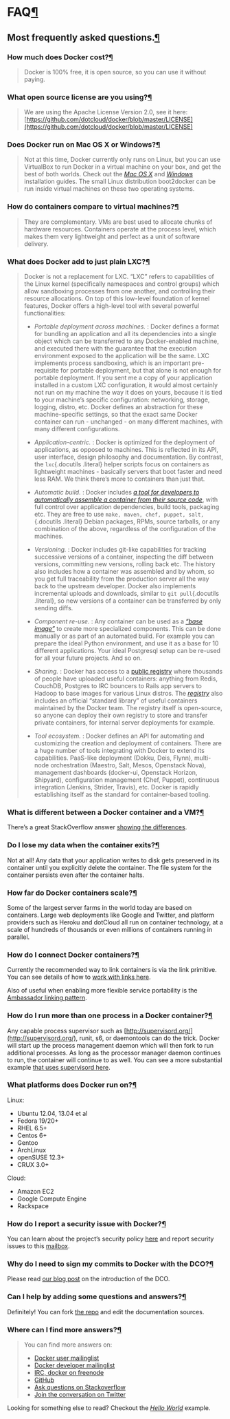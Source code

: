FAQ[¶](#faq "Permalink to this headline")
=========================================

Most frequently asked questions.[¶](#most-frequently-asked-questions "Permalink to this headline")
--------------------------------------------------------------------------------------------------

### How much does Docker cost?[¶](#how-much-does-docker-cost "Permalink to this headline")

> Docker is 100% free, it is open source, so you can use it without
> paying.

### What open source license are you using?[¶](#what-open-source-license-are-you-using "Permalink to this headline")

> We are using the Apache License Version 2.0, see it here:
> [https://github.com/dotcloud/docker/blob/master/LICENSE](https://github.com/dotcloud/docker/blob/master/LICENSE)

### Does Docker run on Mac OS X or Windows?[¶](#does-docker-run-on-mac-os-x-or-windows "Permalink to this headline")

> Not at this time, Docker currently only runs on Linux, but you can use
> VirtualBox to run Docker in a virtual machine on your box, and get the
> best of both worlds. Check out the [*Mac OS
> X*](../installation/mac/#macosx) and
> [*Windows*](../installation/windows/#windows) installation guides. The
> small Linux distribution boot2docker can be run inside virtual
> machines on these two operating systems.

### How do containers compare to virtual machines?[¶](#how-do-containers-compare-to-virtual-machines "Permalink to this headline")

> They are complementary. VMs are best used to allocate chunks of
> hardware resources. Containers operate at the process level, which
> makes them very lightweight and perfect as a unit of software
> delivery.

### What does Docker add to just plain LXC?[¶](#what-does-docker-add-to-just-plain-lxc "Permalink to this headline")

> Docker is not a replacement for LXC. “LXC” refers to capabilities of
> the Linux kernel (specifically namespaces and control groups) which
> allow sandboxing processes from one another, and controlling their
> resource allocations. On top of this low-level foundation of kernel
> features, Docker offers a high-level tool with several powerful
> functionalities:
>
> -   *Portable deployment across machines.*
>     :   Docker defines a format for bundling an application and all
>         its dependencies into a single object which can be transferred
>         to any Docker-enabled machine, and executed there with the
>         guarantee that the execution environment exposed to the
>         application will be the same. LXC implements process
>         sandboxing, which is an important pre-requisite for portable
>         deployment, but that alone is not enough for portable
>         deployment. If you sent me a copy of your application
>         installed in a custom LXC configuration, it would almost
>         certainly not run on my machine the way it does on yours,
>         because it is tied to your machine’s specific configuration:
>         networking, storage, logging, distro, etc. Docker defines an
>         abstraction for these machine-specific settings, so that the
>         exact same Docker container can run - unchanged - on many
>         different machines, with many different configurations.
>
> -   *Application-centric.*
>     :   Docker is optimized for the deployment of applications, as
>         opposed to machines. This is reflected in its API, user
>         interface, design philosophy and documentation. By contrast,
>         the `lxc`{.docutils .literal} helper scripts focus on
>         containers as lightweight machines - basically servers that
>         boot faster and need less RAM. We think there’s more to
>         containers than just that.
>
> -   *Automatic build.*
>     :   Docker includes [*a tool for developers to automatically
>         assemble a container from their source
>         code*](../reference/builder/#dockerbuilder), with full control
>         over application dependencies, build tools, packaging etc.
>         They are free to use
>         `make, maven, chef, puppet, salt,`{.docutils .literal} Debian
>         packages, RPMs, source tarballs, or any combination of the
>         above, regardless of the configuration of the machines.
>
> -   *Versioning.*
>     :   Docker includes git-like capabilities for tracking successive
>         versions of a container, inspecting the diff between versions,
>         committing new versions, rolling back etc. The history also
>         includes how a container was assembled and by whom, so you get
>         full traceability from the production server all the way back
>         to the upstream developer. Docker also implements incremental
>         uploads and downloads, similar to `git pull`{.docutils
>         .literal}, so new versions of a container can be transferred
>         by only sending diffs.
>
> -   *Component re-use.*
>     :   Any container can be used as a [*“base
>         image”*](../terms/image/#base-image-def) to create more
>         specialized components. This can be done manually or as part
>         of an automated build. For example you can prepare the ideal
>         Python environment, and use it as a base for 10 different
>         applications. Your ideal Postgresql setup can be re-used for
>         all your future projects. And so on.
>
> -   *Sharing.*
>     :   Docker has access to a [public
>         registry](http://index.docker.io) where thousands of people
>         have uploaded useful containers: anything from Redis, CouchDB,
>         Postgres to IRC bouncers to Rails app servers to Hadoop to
>         base images for various Linux distros. The
>         [*registry*](../reference/api/registry_index_spec/#registryindexspec)
>         also includes an official “standard library” of useful
>         containers maintained by the Docker team. The registry itself
>         is open-source, so anyone can deploy their own registry to
>         store and transfer private containers, for internal server
>         deployments for example.
>
> -   *Tool ecosystem.*
>     :   Docker defines an API for automating and customizing the
>         creation and deployment of containers. There are a huge number
>         of tools integrating with Docker to extend its capabilities.
>         PaaS-like deployment (Dokku, Deis, Flynn), multi-node
>         orchestration (Maestro, Salt, Mesos, Openstack Nova),
>         management dashboards (docker-ui, Openstack Horizon,
>         Shipyard), configuration management (Chef, Puppet), continuous
>         integration (Jenkins, Strider, Travis), etc. Docker is rapidly
>         establishing itself as the standard for container-based
>         tooling.
>
### What is different between a Docker container and a VM?[¶](#what-is-different-between-a-docker-container-and-a-vm "Permalink to this headline")

There’s a great StackOverflow answer [showing the
differences](http://stackoverflow.com/questions/16047306/how-is-docker-io-different-from-a-normal-virtual-machine).

### Do I lose my data when the container exits?[¶](#do-i-lose-my-data-when-the-container-exits "Permalink to this headline")

Not at all! Any data that your application writes to disk gets preserved
in its container until you explicitly delete the container. The file
system for the container persists even after the container halts.

### How far do Docker containers scale?[¶](#how-far-do-docker-containers-scale "Permalink to this headline")

Some of the largest server farms in the world today are based on
containers. Large web deployments like Google and Twitter, and platform
providers such as Heroku and dotCloud all run on container technology,
at a scale of hundreds of thousands or even millions of containers
running in parallel.

### How do I connect Docker containers?[¶](#how-do-i-connect-docker-containers "Permalink to this headline")

Currently the recommended way to link containers is via the link
primitive. You can see details of how to [work with links
here](http://docs.docker.io/en/latest/use/working_with_links_names/).

Also of useful when enabling more flexible service portability is the
[Ambassador linking
pattern](http://docs.docker.io/en/latest/use/ambassador_pattern_linking/).

### How do I run more than one process in a Docker container?[¶](#how-do-i-run-more-than-one-process-in-a-docker-container "Permalink to this headline")

Any capable process supervisor such as
[http://supervisord.org/](http://supervisord.org/), runit, s6, or
daemontools can do the trick. Docker will start up the process
management daemon which will then fork to run additional processes. As
long as the processor manager daemon continues to run, the container
will continue to as well. You can see a more substantial example [that
uses supervisord
here](http://docs.docker.io/en/latest/examples/using_supervisord/).

### What platforms does Docker run on?[¶](#what-platforms-does-docker-run-on "Permalink to this headline")

Linux:

-   Ubuntu 12.04, 13.04 et al
-   Fedora 19/20+
-   RHEL 6.5+
-   Centos 6+
-   Gentoo
-   ArchLinux
-   openSUSE 12.3+
-   CRUX 3.0+

Cloud:

-   Amazon EC2
-   Google Compute Engine
-   Rackspace

### How do I report a security issue with Docker?[¶](#how-do-i-report-a-security-issue-with-docker "Permalink to this headline")

You can learn about the project’s security policy
[here](http://www.docker.io/security/) and report security issues to
this [mailbox](mailto:security%40docker.com).

### Why do I need to sign my commits to Docker with the DCO?[¶](#why-do-i-need-to-sign-my-commits-to-docker-with-the-dco "Permalink to this headline")

Please read [our blog
post](http://blog.docker.io/2014/01/docker-code-contributions-require-developer-certificate-of-origin/)
on the introduction of the DCO.

### Can I help by adding some questions and answers?[¶](#can-i-help-by-adding-some-questions-and-answers "Permalink to this headline")

Definitely! You can fork [the
repo](http://www.github.com/dotcloud/docker) and edit the documentation
sources.

### Where can I find more answers?[¶](#where-can-i-find-more-answers "Permalink to this headline")

> You can find more answers on:
>
> -   [Docker user
>     mailinglist](https://groups.google.com/d/forum/docker-user)
> -   [Docker developer
>     mailinglist](https://groups.google.com/d/forum/docker-dev)
> -   [IRC, docker on freenode](irc://chat.freenode.net#docker)
> -   [GitHub](http://www.github.com/dotcloud/docker)
> -   [Ask questions on
>     Stackoverflow](http://stackoverflow.com/search?q=docker)
> -   [Join the conversation on Twitter](http://twitter.com/docker)

Looking for something else to read? Checkout the [*Hello
World*](../examples/hello_world/#hello-world) example.
